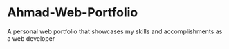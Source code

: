 # Ahmad-Web-Portfolio
A personal web portfolio that showcases my skills and accomplishments as a web developer
